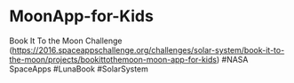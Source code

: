 # MoonApp-for-Kids

Book It To the Moon Challenge (https://2016.spaceappschallenge.org/challenges/solar-system/book-it-to-the-moon/projects/bookittothemoon-moon-app-for-kids) #NASA SpaceApps #LunaBook #SolarSystem